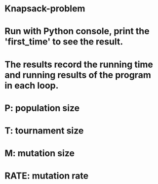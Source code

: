 # Knapsack-problem
# Run with Python console, print the 'first_time' to see the result.
# The results record the running time and running results of the program in each loop.
# P: population size
# T: tournament size
# M: mutation size
# RATE: mutation rate
